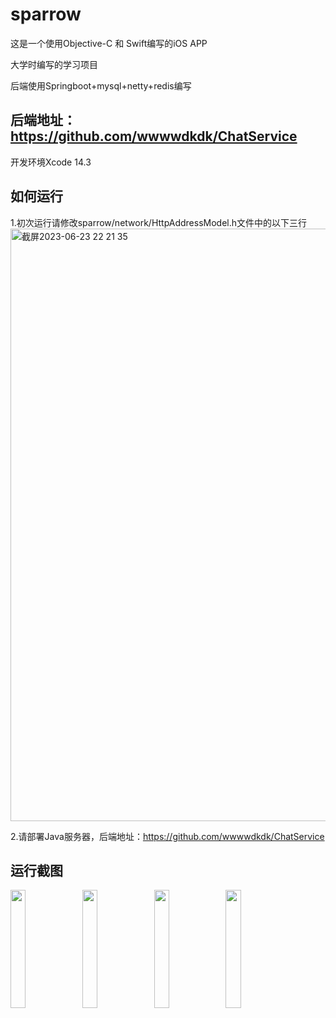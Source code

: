 # sparrow
这是一个使用Objective-C 和 Swift编写的iOS APP

大学时编写的学习项目

后端使用Springboot+mysql+netty+redis编写
## 后端地址：https://github.com/wwwwdkdk/ChatService
开发环境Xcode 14.3

## 如何运行
1.初次运行请修改sparrow/network/HttpAddressModel.h文件中的以下三行
<img width="948" alt="截屏2023-06-23 22 21 35" src="https://github.com/wwwwdkdk/Sparrow/assets/63393116/dd8c35fe-725a-4e78-ba78-44cbf2901b57">

2.请部署Java服务器，后端地址：https://github.com/wwwwdkdk/ChatService

## 运行截图

<img src="https://github.com/wwwwdkdk/Sparrow/assets/63393116/743545c3-50d0-417c-ae66-de02c3a06371" width="22%">
<img src="https://github.com/wwwwdkdk/Sparrow/assets/63393116/844f4246-9c19-4c92-839f-e68b7e54a5e9" width="22%">
<img src="https://github.com/wwwwdkdk/Sparrow/assets/63393116/1feb756b-7ad3-45d2-beae-ad43796a08c3" width="22%">
<img src="https://github.com/wwwwdkdk/Sparrow/assets/63393116/91d1152b-de46-43b4-b926-9b69344809b4" width="22%">


